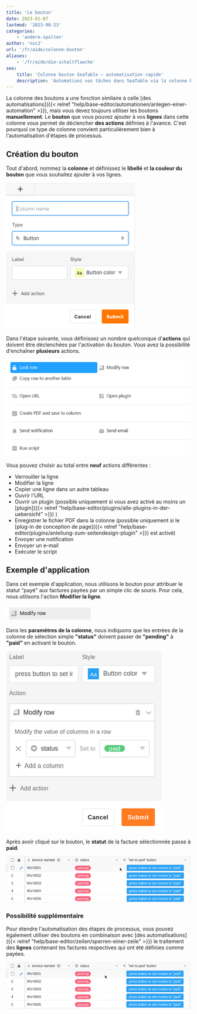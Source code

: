 ```yaml
---
title: 'Le bouton'
date: 2023-01-07
lastmod: '2023-08-23'
categories:
    - 'andere-spalten'
author: 'nsc2'
url: '/fr/aide/colonne-bouton'
aliases:
    - '/fr/aide/die-schaltflaeche'
seo:
    title: 'Colonne bouton SeaTable – automatisation rapide'
    description: 'Automatisez vos tâches dans SeaTable via la colonne bouton : lancer scripts, envoyer emails, créer PDF et modifier le statut d’une ligne.'
---
```


La colonne des boutons a une fonction similaire à celle [des automatisations]({{< relref "help/base-editor/automationen/anlegen-einer-automation" >}}), mais vous devez toujours utiliser les boutons **manuellement**. Le **bouton** que vous pouvez ajouter à vos **lignes** dans cette colonne vous permet de déclencher **des actions** définies à l'avance. C'est pourquoi ce type de colonne convient particulièrement bien à l'automatisation d'étapes de processus.

## Création du bouton

Tout d'abord, nommez la **colonne** et définissez le **libellé** et **la couleur du bouton** que vous souhaitez ajouter à vos lignes.

![Créer un bouton](images/create-button-column.png)

Dans l'étape suivante, vous définissez un nombre quelconque d'**actions** qui doivent être déclenchées par l'activation du bouton. Vous avez la possibilité d'enchaîner **plusieurs** actions.

![Panneau avec neuf actions de boutons](images/New-button-action-modal.png)

Vous pouvez choisir au total entre **neuf** actions différentes :

- Verrouiller la ligne
- Modifier la ligne
- Copier une ligne dans un autre tableau
- Ouvrir l'URL
- Ouvrir un plugin (possible uniquement si vous avez activé au moins un [plugin]({{< relref "help/base-editor/plugins/alle-plugins-in-der-uebersicht" >}}) )
- Enregistrer le fichier PDF dans la colonne (possible uniquement si le [plug-in de conception de page]({{< relref "help/base-editor/plugins/anleitung-zum-seitendesign-plugin" >}}) est activé)
- Envoyer une notification
- Envoyer un e-mail
- Exécuter le script

## Exemple d'application

Dans cet exemple d'application, nous utilisons le bouton pour attribuer le statut "payé" aux factures payées par un simple clic de souris. Pour cela, nous utilisons l'action **Modifier la ligne**.

![Sélection de l'action déclenchée par l'activation du bouton](images/modify-row.png)

Dans les **paramètres de la colonne**, nous indiquons que les entrées de la colonne de sélection simple **"status"** doivent passer de **"pending"** à **"paid"** en activant le bouton.

![Définition du bouton dans l'exemple d'application](images/settings-of-the-button-column-in-the-example.png)

Après avoir cliqué sur le bouton, le **statut** de la facture sélectionnée passe à **paid**.

![Action déclenchée dans l'exemple d'application du bouton](images/example-button-column.gif)

### Possibilité supplémentaire

Pour étendre l'automatisation des étapes de processus, vous pouvez également utiliser des boutons en combinaison avec [des automatisations]({{< relref "help/base-editor/zeilen/sperren-einer-zeile" >}}) le traitement des **lignes** contenant les factures respectives qui ont été définies comme payées.

![Exemple d'application pour l'utilisation du bouton en combinaison avec des automatisations](images/use-the-button-cplumn-with-automations.gif)
